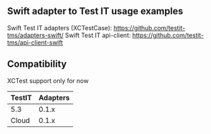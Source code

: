 ## Swift adapter to Test IT usage examples

Swift Test IT adapters (XCTestCase): https://github.com/testit-tms/adapters-swift/
Swift Test IT api-client: https://github.com/testit-tms/api-client-swift

## Compatibility

XCTest support only for now

| TestIT   | Adapters  |
|----------|-----------|
| 5.3      | 0.1.x     |
| Cloud    | 0.1.x     |